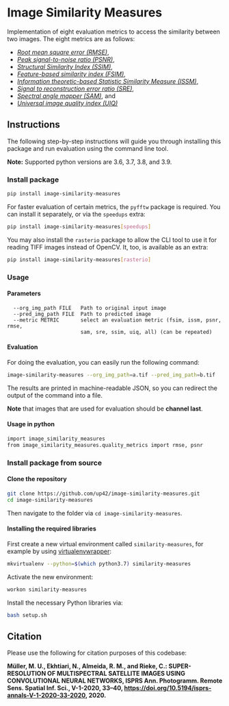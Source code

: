 # Image Similarity Measures

Implementation of eight evaluation metrics to access the similarity between two images. The eight metrics are as follows:

 * <i><a href="https://en.wikipedia.org/wiki/Root-mean-square_deviation">Root mean square error (RMSE)</a></i>,
 * <i><a href="https://en.wikipedia.org/wiki/Peak_signal-to-noise_ratio">Peak signal-to-noise ratio (PSNR)</a></i>,
 * <i><a href="https://en.wikipedia.org/wiki/Structural_similarity">Structural Similarity Index (SSIM)</a></i>,
 * <i><a href="https://www4.comp.polyu.edu.hk/~cslzhang/IQA/TIP_IQA_FSIM.pdf">Feature-based similarity index (FSIM)</a></i>,
 * <i><a href="https://www.tandfonline.com/doi/full/10.1080/22797254.2019.1628617">Information theoretic-based Statistic Similarity Measure (ISSM)</a></i>,
 * <i><a href="https://www.sciencedirect.com/science/article/abs/pii/S0924271618302636">Signal to reconstruction error ratio (SRE)</a></i>,
 * <i><a href="https://ntrs.nasa.gov/citations/19940012238">Spectral angle mapper (SAM)</a></i>, and
 * <i><a href="https://ece.uwaterloo.ca/~z70wang/publications/quality_2c.pdf">Universal image quality index (UIQ)</a></i>

## Instructions

The following step-by-step instructions will guide you through installing this package and run evaluation using the command line tool.

**Note:** Supported python versions are 3.6, 3.7, 3.8, and 3.9.

### Install package

```bash
pip install image-similarity-measures
```

For faster evaluation of certain metrics, the `pyfftw` package is required.
You can install it separately, or via the `speedups` extra:

```bash
pip install image-similarity-measures[speedups]
```

You may also install the `rasterio` package to allow the CLI tool to use it for reading TIFF
images instead of OpenCV. It, too, is available as an extra:


```bash
pip install image-similarity-measures[rasterio]
```


### Usage

#### Parameters
```
  --org_img_path FILE   Path to original input image
  --pred_img_path FILE  Path to predicted image
  --metric METRIC       select an evaluation metric (fsim, issm, psnr, rmse,
                        sam, sre, ssim, uiq, all) (can be repeated)
```

#### Evaluation
For doing the evaluation, you can easily run the following command:

```bash
image-similarity-measures --org_img_path=a.tif --pred_img_path=b.tif
```
The results are printed in machine-readable JSON, so you can redirect the output of the command into a file.

**Note** that images that are used for evaluation should be **channel last**.

#### Usage in python
```bash
import image_similarity_measures
from image_similarity_measures.quality_metrics import rmse, psnr
```

### Install package from source

#### Clone the repository

```bash
git clone https://github.com/up42/image-similarity-measures.git
cd image-similarity-measures
```

Then navigate to the folder via `cd image-similarity-measures`.

#### Installing the required libraries

First create a new virtual environment called `similarity-measures`, for example by using
[virtualenvwrapper](https://virtualenvwrapper.readthedocs.io/en/latest/):

```bash
mkvirtualenv --python=$(which python3.7) similarity-measures
```

Activate the new environment:

```bash
workon similarity-measures
```

Install the necessary Python libraries via:

```bash
bash setup.sh
```

## Citation
Please use the following for citation purposes of this codebase:

<strong>Müller, M. U., Ekhtiari, N., Almeida, R. M., and Rieke, C.: SUPER-RESOLUTION OF MULTISPECTRAL
SATELLITE IMAGES USING CONVOLUTIONAL NEURAL NETWORKS, ISPRS Ann. Photogramm. Remote Sens.
Spatial Inf. Sci., V-1-2020, 33–40, https://doi.org/10.5194/isprs-annals-V-1-2020-33-2020, 2020.</strong>
